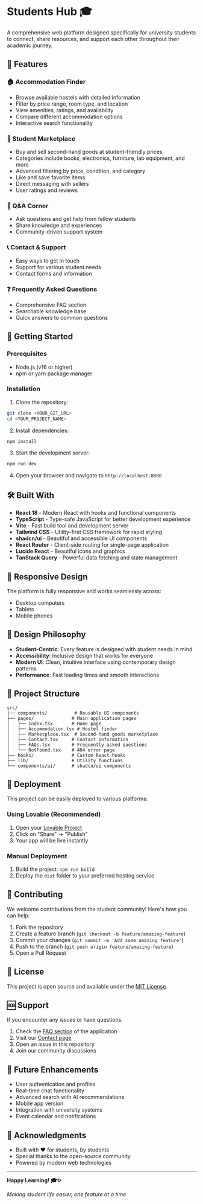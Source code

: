 
# Students Hub 🎓

A comprehensive web platform designed specifically for university students to connect, share resources, and support each other throughout their academic journey.

## 🌟 Features

### 🏠 Accommodation Finder
- Browse available hostels with detailed information
- Filter by price range, room type, and location
- View amenities, ratings, and availability
- Compare different accommodation options
- Interactive search functionality

### 🛒 Student Marketplace
- Buy and sell second-hand goods at student-friendly prices
- Categories include books, electronics, furniture, lab equipment, and more
- Advanced filtering by price, condition, and category
- Like and save favorite items
- Direct messaging with sellers
- User ratings and reviews

### 💬 Q&A Corner
- Ask questions and get help from fellow students
- Share knowledge and experiences
- Community-driven support system

### 📞 Contact & Support
- Easy ways to get in touch
- Support for various student needs
- Contact forms and information

### ❓ Frequently Asked Questions
- Comprehensive FAQ section
- Searchable knowledge base
- Quick answers to common questions

## 🚀 Getting Started

### Prerequisites
- Node.js (v16 or higher)
- npm or yarn package manager

### Installation

1. Clone the repository:
```bash
git clone <YOUR_GIT_URL>
cd <YOUR_PROJECT_NAME>
```

2. Install dependencies:
```bash
npm install
```

3. Start the development server:
```bash
npm run dev
```

4. Open your browser and navigate to `http://localhost:8080`

## 🛠️ Built With

- **React 18** - Modern React with hooks and functional components
- **TypeScript** - Type-safe JavaScript for better development experience
- **Vite** - Fast build tool and development server
- **Tailwind CSS** - Utility-first CSS framework for rapid styling
- **shadcn/ui** - Beautiful and accessible UI components
- **React Router** - Client-side routing for single-page application
- **Lucide React** - Beautiful icons and graphics
- **TanStack Query** - Powerful data fetching and state management

## 📱 Responsive Design

The platform is fully responsive and works seamlessly across:
- Desktop computers
- Tablets
- Mobile phones

## 🎨 Design Philosophy

- **Student-Centric**: Every feature is designed with student needs in mind
- **Accessibility**: Inclusive design that works for everyone
- **Modern UI**: Clean, intuitive interface using contemporary design patterns
- **Performance**: Fast loading times and smooth interactions

## 🔧 Project Structure

```
src/
├── components/          # Reusable UI components
├── pages/              # Main application pages
│   ├── Index.tsx       # Home page
│   ├── Accommodation.tsx # Hostel finder
│   ├── Marketplace.tsx  # Second-hand goods marketplace
│   ├── Contact.tsx     # Contact information
│   ├── FAQs.tsx        # Frequently asked questions
│   └── NotFound.tsx    # 404 error page
├── hooks/              # Custom React hooks
├── lib/                # Utility functions
└── components/ui/      # shadcn/ui components
```

## 🚀 Deployment

This project can be easily deployed to various platforms:

### Using Lovable (Recommended)
1. Open your [Lovable Project](https://lovable.dev/projects/336abcc0-a07f-4b8d-9eee-480ff615dc2b)
2. Click on "Share" → "Publish"
3. Your app will be live instantly

### Manual Deployment
1. Build the project: `npm run build`
2. Deploy the `dist` folder to your preferred hosting service

## 🤝 Contributing

We welcome contributions from the student community! Here's how you can help:

1. Fork the repository
2. Create a feature branch (`git checkout -b feature/amazing-feature`)
3. Commit your changes (`git commit -m 'Add some amazing feature'`)
4. Push to the branch (`git push origin feature/amazing-feature`)
5. Open a Pull Request

## 📝 License

This project is open source and available under the [MIT License](LICENSE).

## 🆘 Support

If you encounter any issues or have questions:

1. Check the [FAQ section](/faqs) of the application
2. Visit our [Contact page](/contact)
3. Open an issue in this repository
4. Join our community discussions

## 🎯 Future Enhancements

- User authentication and profiles
- Real-time chat functionality
- Advanced search with AI recommendations
- Mobile app version
- Integration with university systems
- Event calendar and notifications

## 🙏 Acknowledgments

- Built with ❤️ for students, by students
- Special thanks to the open-source community
- Powered by modern web technologies

---

**Happy Learning! 🎓✨**

*Making student life easier, one feature at a time.*
